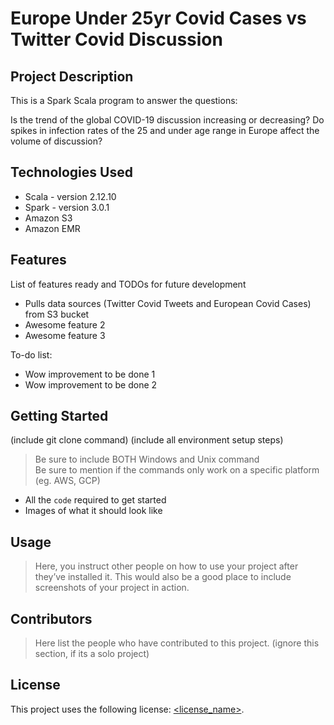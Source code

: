 # Europe Under 25yr Covid Cases vs Twitter Covid Discussion

## Project Description

This is a Spark Scala program to answer the questions: 

Is the trend of the global COVID-19 discussion increasing or decreasing? 
Do spikes in infection rates of the 25 and under age range in Europe affect the volume of discussion?

## Technologies Used

* Scala - version 2.12.10
* Spark - version 3.0.1
* Amazon S3
* Amazon EMR

## Features

List of features ready and TODOs for future development
* Pulls data sources (Twitter Covid Tweets and European Covid Cases) from S3 bucket
* Awesome feature 2
* Awesome feature 3

To-do list:
* Wow improvement to be done 1
* Wow improvement to be done 2

## Getting Started

(include git clone command)
(include all environment setup steps)

> Be sure to include BOTH Windows and Unix command  
> Be sure to mention if the commands only work on a specific platform (eg. AWS, GCP)

- All the `code` required to get started
- Images of what it should look like

## Usage

> Here, you instruct other people on how to use your project after they’ve installed it. This would also be a good place to include screenshots of your project in action.

## Contributors

> Here list the people who have contributed to this project. (ignore this section, if its a solo project)

## License

This project uses the following license: [<license_name>](<link>).